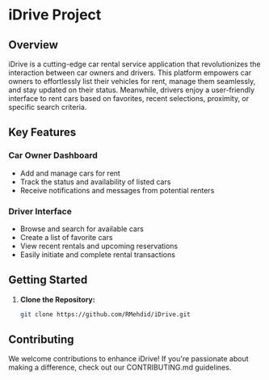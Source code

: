 # iDrive Project

## Overview
iDrive is a cutting-edge car rental service application that revolutionizes the interaction between car owners and drivers. This platform empowers car owners to effortlessly list their vehicles for rent, manage them seamlessly, and stay updated on their status. Meanwhile, drivers enjoy a user-friendly interface to rent cars based on favorites, recent selections, proximity, or specific search criteria.

## Key Features

### Car Owner Dashboard
- Add and manage cars for rent
- Track the status and availability of listed cars
- Receive notifications and messages from potential renters

### Driver Interface
- Browse and search for available cars
- Create a list of favorite cars
- View recent rentals and upcoming reservations
- Easily initiate and complete rental transactions

## Getting Started
1. **Clone the Repository:**
   ```bash
   git clone https://github.com/RMehdid/iDrive.git
   ```
## Contributing
We welcome contributions to enhance iDrive! If you're passionate about making a difference, check out our CONTRIBUTING.md guidelines.
